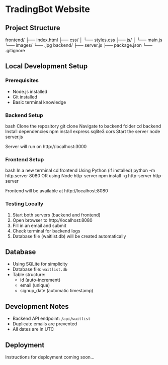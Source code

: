 # TradingBot Website

## Project Structure 
frontend/
├── index.html
├── css/
│ └── styles.css
├── js/
│ └── main.js
└── images/
└── .jpg
backend/
├── server.js
├── package.json
└── .gitignore

## Local Development Setup

### Prerequisites
- Node.js installed
- Git installed
- Basic terminal knowledge

### Backend Setup
bash
Clone the repository
git clone <your-repo-url>
Navigate to backend folder
cd backend
Install dependencies
npm install express sqlite3 cors
Start the server
node server.js

Server will run on http://localhost:3000

### Frontend Setup

bash
In a new terminal
cd frontend
Using Python (if installed)
python -m http.server 8080
OR using Node http-server
npm install -g http-server
http-server


Frontend will be available at http://localhost:8080

### Testing Locally
1. Start both servers (backend and frontend)
2. Open browser to http://localhost:8080
3. Fill in an email and submit
4. Check terminal for backend logs
5. Database file (waitlist.db) will be created automatically

## Database
- Using SQLite for simplicity
- Database file: `waitlist.db`
- Table structure:
  - id (auto-increment)
  - email (unique)
  - signup_date (automatic timestamp)

## Development Notes
- Backend API endpoint: `/api/waitlist`
- Duplicate emails are prevented
- All dates are in UTC

## Deployment
Instructions for deployment coming soon...
